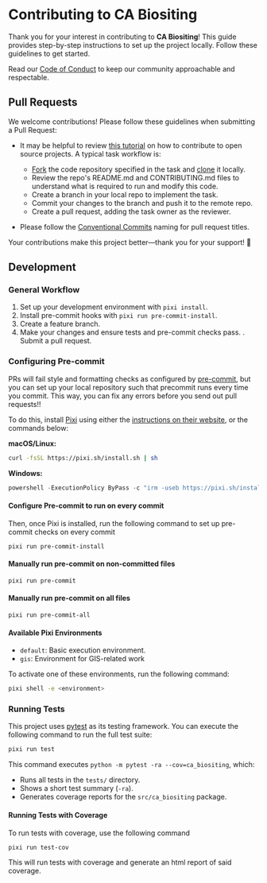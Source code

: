 # Contributing to CA Biositing

Thank you for your interest in contributing to **CA Biositing**! This guide
provides step-by-step instructions to set up the project locally. Follow these
guidelines to get started.

Read our
[Code of Conduct](https://github.com/uw-ssec/code-of-conduct/blob/main/CODE_OF_CONDUCT.md)
to keep our community approachable and respectable.

## Pull Requests

We welcome contributions! Please follow these guidelines when submitting a Pull
Request:

- It may be helpful to review
  [this tutorial](https://www.dataschool.io/how-to-contribute-on-github/) on how
  to contribute to open source projects. A typical task workflow is:
  - [Fork](https://docs.github.com/en/get-started/quickstart/fork-a-repo) the
    code repository specified in the task and
    [clone](https://docs.github.com/en/repositories/creating-and-managing-repositories/cloning-a-repository)
    it locally.
  - Review the repo's README.md and CONTRIBUTING.md files to understand what is
    required to run and modify this code.
  - Create a branch in your local repo to implement the task.
  - Commit your changes to the branch and push it to the remote repo.
  - Create a pull request, adding the task owner as the reviewer.

- Please follow the
  [Conventional Commits](https://github.com/uw-ssec/rse-guidelines/blob/main/conventional-commits.md)
  naming for pull request titles.

Your contributions make this project better—thank you for your support! 🚀

## Development

### General Workflow

1. Set up your development environment with `pixi install`.
2. Install pre-commit hooks with `pixi run pre-commit-install`.
3. Create a feature branch.
4. Make your changes and ensure tests and pre-commit checks pass. . Submit a
   pull request.

### Configuring Pre-commit

PRs will fail style and formatting checks as configured by
[pre-commit](https://pre-commit.com/), but you can set up your local repository
such that precommit runs every time you commit. This way, you can fix any errors
before you send out pull requests!!

To do this, install [Pixi](https://pixi.sh/latest/) using either the
[instructions on their website](https://pixi.sh/latest/#installation), or the
commands below:

**macOS/Linux:**

```bash
curl -fsSL https://pixi.sh/install.sh | sh
```

**Windows:**

```powershell
powershell -ExecutionPolicy ByPass -c "irm -useb https://pixi.sh/install.ps1 | iex"
```

#### Configure Pre-commit to run on every commit

Then, once Pixi is installed, run the following command to set up pre-commit
checks on every commit

```
pixi run pre-commit-install
```

#### Manually run pre-commit on non-committed files

```
pixi run pre-commit
```

#### Manually run pre-commit on all files

```
pixi run pre-commit-all
```

#### Available Pixi Environments

- `default`: Basic execution environment.
- `gis`: Environment for GIS-related work

To activate one of these environments, run the following command:

```bash
pixi shell -e <environment>
```

### Running Tests

This project uses [pytest](https://pytest.org/) as its testing framework. You
can execute the following command to run the full test suite:

```bash
pixi run test
```

This command executes `python -m pytest -ra --cov=ca_biositing`, which:

- Runs all tests in the `tests/` directory.
- Shows a short test summary (`-ra`).
- Generates coverage reports for the `src/ca_biositing` package.

#### Running Tests with Coverage

To run tests with coverage, use the following command

```bash
pixi run test-cov
```

This will run tests with coverage and generate an html report of said coverage.
